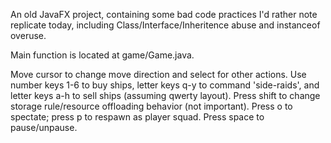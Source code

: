 An old JavaFX project, containing some bad code practices I'd rather note replicate today, including Class/Interface/Inheritence abuse and instanceof overuse.

Main function is located at game/Game.java.

Move cursor to change move direction and select for other actions. Use number keys 1-6 to buy ships, letter keys q-y to command 'side-raids', and letter keys a-h to sell ships 
(assuming qwerty layout). Press shift to change storage rule/resource offloading behavior (not important). Press o to spectate; press p to respawn as player squad. 
Press space to pause/unpause.
